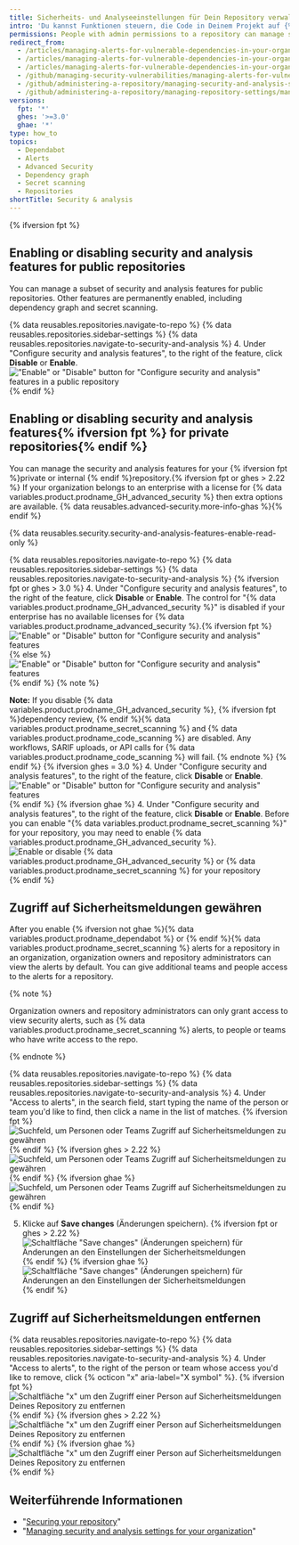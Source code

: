 ```yaml
---
title: Sicherheits- und Analyseeinstellungen für Dein Repository verwalten
intro: 'Du kannst Funktionen steuern, die Code in Deinem Projekt auf {% data variables.product.prodname_dotcom %} sichern und analysieren.'
permissions: People with admin permissions to a repository can manage security and analysis settings for the repository.
redirect_from:
  - /articles/managing-alerts-for-vulnerable-dependencies-in-your-organization-s-repositories/
  - /articles/managing-alerts-for-vulnerable-dependencies-in-your-organizations-repositories/
  - /articles/managing-alerts-for-vulnerable-dependencies-in-your-organization
  - /github/managing-security-vulnerabilities/managing-alerts-for-vulnerable-dependencies-in-your-organization
  - /github/administering-a-repository/managing-security-and-analysis-settings-for-your-repository
  - /github/administering-a-repository/managing-repository-settings/managing-security-and-analysis-settings-for-your-repository
versions:
  fpt: '*'
  ghes: '>=3.0'
  ghae: '*'
type: how_to
topics:
  - Dependabot
  - Alerts
  - Advanced Security
  - Dependency graph
  - Secret scanning
  - Repositories
shortTitle: Security & analysis
---
```


{% ifversion fpt %}
## Enabling or disabling security and analysis features for public repositories

You can manage a subset of security and analysis features for public repositories. Other features are permanently enabled, including dependency graph and secret scanning.

{% data reusables.repositories.navigate-to-repo %}
{% data reusables.repositories.sidebar-settings %}
{% data reusables.repositories.navigate-to-security-and-analysis %}
4. Under "Configure security and analysis features", to the right of the feature, click **Disable** or **Enable**. !["Enable" or "Disable" button for "Configure security and analysis" features in a public repository](/assets/images/help/repository/security-and-analysis-disable-or-enable-dotcom-public.png)
{% endif %}

## Enabling or disabling security and analysis features{% ifversion fpt %} for private repositories{% endif %}

You can manage the security and analysis features for your {% ifversion fpt %}private or internal {% endif %}repository.{% ifversion fpt or ghes > 2.22 %} If your organization belongs to an enterprise with a license for {% data variables.product.prodname_GH_advanced_security %} then extra options are available. {% data reusables.advanced-security.more-info-ghas %}{% endif %}

{% data reusables.security.security-and-analysis-features-enable-read-only %}

{% data reusables.repositories.navigate-to-repo %}
{% data reusables.repositories.sidebar-settings %}
{% data reusables.repositories.navigate-to-security-and-analysis %}
{% ifversion fpt or ghes > 3.0 %}
4. Under "Configure security and analysis features", to the right of the feature, click **Disable** or **Enable**. The control for "{% data variables.product.prodname_GH_advanced_security %}" is disabled if your enterprise has no available licenses for {% data variables.product.prodname_advanced_security %}.{% ifversion fpt %} !["Enable" or "Disable" button for "Configure security and analysis" features](/assets/images/help/repository/security-and-analysis-disable-or-enable-dotcom-private.png){% else %}
!["Enable" or "Disable" button for "Configure security and analysis" features](/assets/images/enterprise/3.1/help/repository/security-and-analysis-disable-or-enable-ghes.png){% endif %}
  {% note %}

  **Note:** If you disable {% data variables.product.prodname_GH_advanced_security %}, {% ifversion fpt %}dependency review, {% endif %}{% data variables.product.prodname_secret_scanning %} and {% data variables.product.prodname_code_scanning %} are disabled. Any workflows, SARIF uploads, or API calls for {% data variables.product.prodname_code_scanning %} will fail.
  {% endnote %}
  {% endif %}
  {% ifversion ghes = 3.0 %}
4. Under "Configure security and analysis features", to the right of the feature, click **Disable** or **Enable**. !["Enable" or "Disable" button for "Configure security and analysis" features](/assets/images/help/repository/security-and-analysis-disable-or-enable-ghe.png)
  {% endif %}
  {% ifversion ghae %}
4. Under "Configure security and analysis features", to the right of the feature, click **Disable** or **Enable**. Before you can enable "{% data variables.product.prodname_secret_scanning %}" for your repository, you may need to enable {% data variables.product.prodname_GH_advanced_security %}. ![Enable or disable {% data variables.product.prodname_GH_advanced_security %} or {% data variables.product.prodname_secret_scanning %} for your repository](/assets/images/enterprise/github-ae/repository/enable-ghas-secret-scanning-ghae.png)
  {% endif %}

## Zugriff auf Sicherheitsmeldungen gewähren

After you enable {% ifversion not ghae %}{% data variables.product.prodname_dependabot %} or {% endif %}{% data variables.product.prodname_secret_scanning %} alerts for a repository in an organization, organization owners and repository administrators can view the alerts by default. You can give additional teams and people access to the alerts for a repository.

{% note %}

Organization owners and repository administrators can only grant access to view security alerts, such as {% data variables.product.prodname_secret_scanning %} alerts, to people or teams who have write access to the repo.

{% endnote %}

{% data reusables.repositories.navigate-to-repo %}
{% data reusables.repositories.sidebar-settings %}
{% data reusables.repositories.navigate-to-security-and-analysis %}
4. Under "Access to alerts", in the search field, start typing the name of the person or team you'd like to find, then click a name in the list of matches.
   {% ifversion fpt %}
   ![Suchfeld, um Personen oder Teams Zugriff auf Sicherheitsmeldungen zu gewähren](/assets/images/help/repository/security-and-analysis-security-alerts-person-or-team-search.png)
   {% endif %}
   {% ifversion ghes > 2.22 %}
   ![Suchfeld, um Personen oder Teams Zugriff auf Sicherheitsmeldungen zu gewähren](/assets/images/help/repository/security-and-analysis-security-alerts-person-or-team-search-ghe.png)
   {% endif %}
   {% ifversion ghae %}
   ![Suchfeld, um Personen oder Teams Zugriff auf Sicherheitsmeldungen zu gewähren](/assets/images/enterprise/github-ae/repository/security-and-analysis-security-alerts-person-or-team-search-ghae.png)
   {% endif %}

5. Klicke auf **Save changes** (Änderungen speichern).
   {% ifversion fpt or ghes > 2.22 %}
   ![Schaltfläche "Save changes" (Änderungen speichern) für Änderungen an den Einstellungen der Sicherheitsmeldungen](/assets/images/help/repository/security-and-analysis-security-alerts-save-changes.png)
   {% endif %}
    {% ifversion ghae %}
   ![Schaltfläche "Save changes" (Änderungen speichern) für Änderungen an den Einstellungen der Sicherheitsmeldungen](/assets/images/enterprise/github-ae/repository/security-and-analysis-security-alerts-save-changes-ghae.png)
   {% endif %}

## Zugriff auf Sicherheitsmeldungen entfernen

{% data reusables.repositories.navigate-to-repo %}
{% data reusables.repositories.sidebar-settings %}
{% data reusables.repositories.navigate-to-security-and-analysis %}
4. Under "Access to alerts", to the right of the person or team whose access you'd like to remove, click {% octicon "x" aria-label="X symbol" %}.
   {% ifversion fpt %}
   ![Schaltfläche "x" um den Zugriff einer Person auf Sicherheitsmeldungen Deines Repository zu entfernen](/assets/images/help/repository/security-and-analysis-security-alerts-username-x.png)
   {% endif %}
   {% ifversion ghes > 2.22 %}
   ![Schaltfläche "x" um den Zugriff einer Person auf Sicherheitsmeldungen Deines Repository zu entfernen](/assets/images/help/repository/security-and-analysis-security-alerts-username-x-ghe.png)
   {% endif %}
   {% ifversion ghae %}
   ![Schaltfläche "x" um den Zugriff einer Person auf Sicherheitsmeldungen Deines Repository zu entfernen](/assets/images/enterprise/github-ae/repository/security-and-analysis-security-alerts-username-x-ghae.png)
   {% endif %}

## Weiterführende Informationen

- "[Securing your repository](/code-security/getting-started/securing-your-repository)"
- "[Managing security and analysis settings for your organization](/organizations/keeping-your-organization-secure/managing-security-and-analysis-settings-for-your-organization)"
